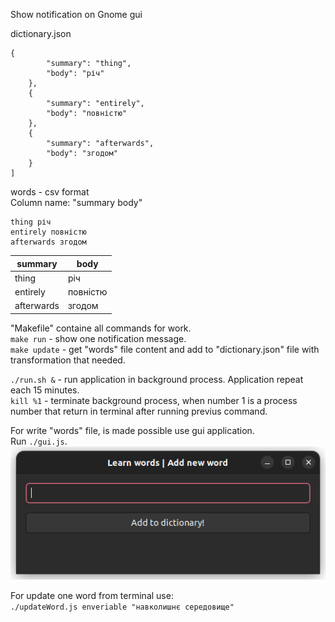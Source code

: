 Show notification on Gnome gui

dictionary.json
```
{
        "summary": "thing",
        "body": "річ"
    },
    {
        "summary": "entirely",
        "body": "повністю"
    },
    {
        "summary": "afterwards",
        "body": "згодом"
    }
]
```

words - csv format  
Column name: "summary body"
```
thing річ
entirely повністю
afterwards згодом
```
|summary   |body    |
|----------|--------|
|thing     |річ     |
|entirely  |повністю|
|afterwards|згодом  |

"Makefile" containe all commands for work.  
`make run` - show one notification message.    
`make update` - get "words" file content and add to "dictionary.json" file with transformation that needed.  

`./run.sh &` - run application in background process. Application repeat each 15 minutes.   
`kill %1` - terminate background process, when number 1 is a process number that return in terminal after running previus command.  

For write "words" file, is made possible use gui application.  
Run `./gui.js`.  
![gui application](gui.png)

For update one word from terminal use:  
`./updateWord.js enveriable "навколишнє середовище"`  

